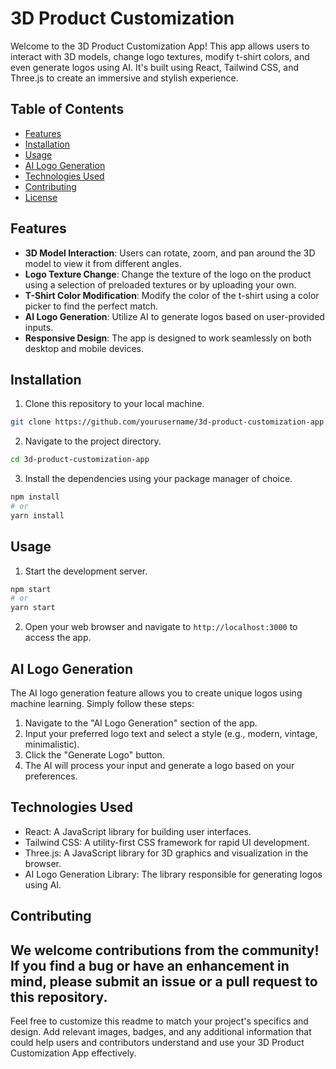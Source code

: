 # 3D Product Customization

Welcome to the 3D Product Customization App! This app allows users to interact with 3D models, change logo textures, modify t-shirt colors, and even generate logos using AI. It's built using React, Tailwind CSS, and Three.js to create an immersive and stylish experience.

## Table of Contents

- [Features](#features)
- [Installation](#installation)
- [Usage](#usage)
- [AI Logo Generation](#ai-logo-generation)
- [Technologies Used](#technologies-used)
- [Contributing](#contributing)
- [License](#license)

## Features

- **3D Model Interaction**: Users can rotate, zoom, and pan around the 3D model to view it from different angles.
- **Logo Texture Change**: Change the texture of the logo on the product using a selection of preloaded textures or by uploading your own.
- **T-Shirt Color Modification**: Modify the color of the t-shirt using a color picker to find the perfect match.
- **AI Logo Generation**: Utilize AI to generate logos based on user-provided inputs.
- **Responsive Design**: The app is designed to work seamlessly on both desktop and mobile devices.

## Installation

1. Clone this repository to your local machine.

```bash
git clone https://github.com/yourusername/3d-product-customization-app.git
```

2. Navigate to the project directory.

```bash
cd 3d-product-customization-app
```

3. Install the dependencies using your package manager of choice.

```bash
npm install
# or
yarn install
```

## Usage

1. Start the development server.

```bash
npm start
# or
yarn start
```

2. Open your web browser and navigate to `http://localhost:3000` to access the app.

## AI Logo Generation

The AI logo generation feature allows you to create unique logos using machine learning. Simply follow these steps:

1. Navigate to the "AI Logo Generation" section of the app.
2. Input your preferred logo text and select a style (e.g., modern, vintage, minimalistic).
3. Click the "Generate Logo" button.
4. The AI will process your input and generate a logo based on your preferences.

## Technologies Used

- React: A JavaScript library for building user interfaces.
- Tailwind CSS: A utility-first CSS framework for rapid UI development.
- Three.js: A JavaScript library for 3D graphics and visualization in the browser.
- AI Logo Generation Library: The library responsible for generating logos using AI.

## Contributing

We welcome contributions from the community! If you find a bug or have an enhancement in mind, please submit an issue or a pull request to this repository. 
---

Feel free to customize this readme to match your project's specifics and design. Add relevant images, badges, and any additional information that could help users and contributors understand and use your 3D Product Customization App effectively.
